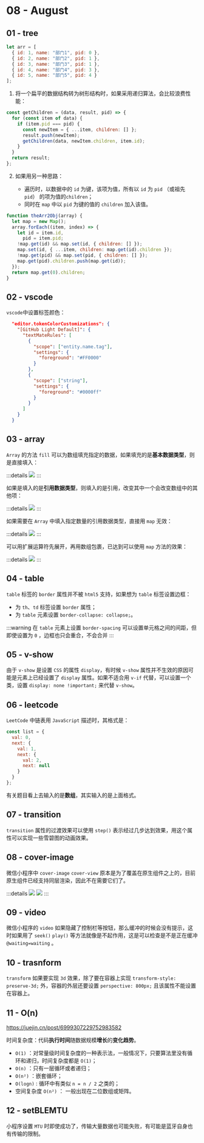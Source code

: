 # 08 - August

## 01 - tree

```js
let arr = [
  { id: 1, name: "部门1", pid: 0 },
  { id: 2, name: "部门2", pid: 1 },
  { id: 3, name: "部门3", pid: 1 },
  { id: 4, name: "部门4", pid: 3 },
  { id: 5, name: "部门5", pid: 4 }
];
```

1. 将一个扁平的数据结构转为树形结构时，如果采用递归算法，会比较浪费性能：

```js
const getChildren = (data, result, pid) => {
  for (const item of data) {
    if (item.pid === pid) {
      const newItem = { ...item, children: [] };
      result.push(newItem);
      getChildren(data, newItem.children, item.id);
    }
  }
  return result;
};
```

2. 如果用另一种思路：

   - 遍历时，以数据中的 `id` 为键，该项为值，所有以 `id` 为 `pid` （或祖先 `pid`） 的项为值的`children`；

   * 同时在 `map` 中以 `pid` 为键的值的 `children` 加入该值。

```js
function theArr2Obj(array) {
  let map = new Map();
  array.forEach((item, index) => {
    let id = item.id,
      pid = item.pid;
    !map.get(id) && map.set(id, { children: [] });
    map.set(id, { ...item, children: map.get(id).children });
    !map.get(pid) && map.set(pid, { children: [] });
    map.get(pid).children.push(map.get(id));
  });
  return map.get(0).children;
}
```

## 02 - vscode

`vscode`中设置标签颜色：

```json
  "editor.tokenColorCustomizations": {
    "[GitHub Light Default]": {
      "textMateRules": [
        {
          "scope": ["entity.name.tag"],
          "settings": {
            "foreground": "#FF0000"
          }
        },
        {
          "scope": ["string"],
          "settings": {
            "foreground": "#0000ff"
          }
        }
      ]
    }
  }
```

## 03 - array

`Array` 的方法 `fill` 可以为数组填充指定的数据，如果填充的是**基本数据类型**，则是直接填入：

:::details
![](/images/2022/08-03-01.png)
:::

如果是填入的是**引用数据类型**，则填入的是引用，改变其中一个会改变数组中的其他项：

:::details
![](/images/2022/08-03-02.png)
:::

如果需要在 `Array` 中填入指定数量的引用数据类型，直接用 `map` 无效：

:::details
![](/images/2022/08-03-03.png)
:::

可以用扩展运算符先展开，再用数组包裹，已达到可以使用 `map` 方法的效果：

:::details
![](/images/2022/08-03-04.png)
:::

## 04 - table

`table` 标签的 `border` 属性并不被 `html5` 支持，如果想为 `table` 标签设置边框：

- 为 `th`、`td` 标签设置 `border` 属性；
- 为 `table` 元素设置 `border-collapse: collapse;`。

:::warning
在 `table` 元素上设置 `border-spacing` 可以设置单元格之间的间距，但即使设置为 `0` ，边框也只会重合，不会合并
:::

## 05 - v-show

由于 `v-show` 是设置 `CSS` 的属性 `display`，有时候 `v-show` 属性并不生效的原因可能是元素上已经设置了 `display` 属性。如果不适合用 `v-if` 代替，可以设置一个类，设置 `display: none !important;` 来代替 `v-show`。

## 06 - leetcode

`LeetCode` 中链表用 `JavaScript` 描述时，其格式是：

```js
const list = {
  val: 0,
  next: {
    val: 1,
    next: {
      val: 2,
      next: null
    }
  }
};
```

有关题目看上去输入的是**数组**，其实输入的是上面格式。

## 07 - transition

`transition` 属性的过渡效果可以使用 `step()` 表示经过几步达到效果，用这个属性可以实现一些雪碧图的动画效果。

## 08 - cover-image

微信小程序中 `cover-image` `cover-view` 原本是为了覆盖在原生组件之上的，目前原生组件已经支持同层渲染，因此不在需要它们了。

:::details
![](/images/2022/08-08-01.jpg)
![](/images/2022/08-08-02.jpg)
:::

## 09 - video

微信小程序的 `video` 如果隐藏了控制栏等按钮，那么缓冲的时候会没有提示，这时如果用了 `seek()` `play()` 等方法就像是不起作用，这是可以检查是不是正在缓冲 `@waiting=waiting` 。

## 10 - trasnform

`transform` 如果要实现 `3d` 效果，除了要在容器上实现 `transform-style: preserve-3d;` 外，容器的外层还要设置 `perspective: 800px;` 且该属性不能设置在容器上。

## 11 - O(n)

<https://juejin.cn/post/6999307229752983582>

时间复杂度：代码**执行时间**随数据规模**增长**的**变化趋势**。

- `O(1)` ：对常量级时间复杂度的一种表示法，一般情况下，只要算法里没有循环和递归，时间复杂度都是 `O(1)`；
- `O(n)` ：只有一层循环或者递归；
- `O(n²)` ：嵌套循环；
- `O(logn)` : 循环中有类似 `n = n / 2` 之类的；
- 空间复杂度 `O(n²)` ： 一般出现在二位数组或矩阵。

## 12 - setBLEMTU

小程序设置 `MTU` 时即使成功了，传输大量数据也可能失败，有可能是蓝牙自身也有传输的限制。
